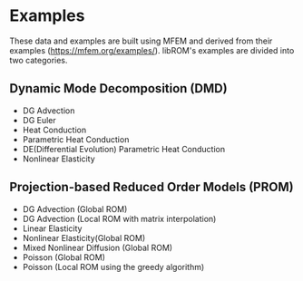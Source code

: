 # Examples

These data and examples are built using MFEM and derived from their examples
(https://mfem.org/examples/). libROM's examples are divided into two categories.

## Dynamic Mode Decomposition (DMD)

- DG Advection
- DG Euler
- Heat Conduction
- Parametric Heat Conduction
- DE(Differential Evolution) Parametric Heat Conduction 
- Nonlinear Elasticity

## Projection-based Reduced Order Models (PROM)

- DG Advection (Global ROM)
- DG Advection (Local ROM with matrix interpolation)
- Linear Elasticity
- Nonlinear Elasticity(Global ROM)
- Mixed Nonlinear Diffusion (Global ROM)
- Poisson (Global ROM)
- Poisson (Local ROM using the greedy algorithm)
